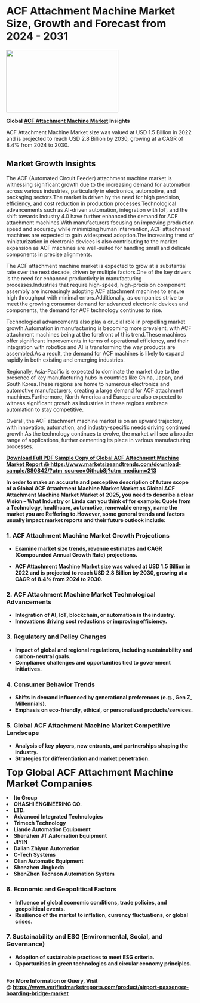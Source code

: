 <H1>ACF Attachment Machine Market Size, Growth and Forecast from 2024 - 2031</H1><img class="aligncenter size-medium wp-image-584254" src="https://thirdeyenews.in/wp-content/uploads/2024/09/Global-Market-Research-300x168.jpeg" alt="" width="300" height="168" /><p><strong>Global&nbsp;<a href="https://www.marketsizeandtrends.com/download-sample/880842/?utm_source=Github8j?utm_medium=213">ACF Attachment Machine Market</a> Insights</strong></p><p>ACF Attachment Machine Market size was valued at USD 1.5 Billion in 2022 and is projected to reach USD 2.8 Billion by 2030, growing at a CAGR of 8.4% from 2024 to 2030.</p><p><h2>Market Growth Insights</h2> <p>The ACF (Automated Circuit Feeder) attachment machine market is witnessing significant growth due to the increasing demand for automation across various industries, particularly in electronics, automotive, and packaging sectors.The market is driven by the need for high precision, efficiency, and cost reduction in production processes.Technological advancements such as AI-driven automation, integration with IoT, and the shift towards Industry 4.0 have further enhanced the demand for ACF attachment machines.With manufacturers focusing on improving production speed and accuracy while minimizing human intervention, ACF attachment machines are expected to gain widespread adoption.The increasing trend of miniaturization in electronic devices is also contributing to the market expansion as ACF machines are well-suited for handling small and delicate components in precise alignments.</p> <p><strong><a href="#"></a></strong></p> <p>The ACF attachment machine market is expected to grow at a substantial rate over the next decade, driven by multiple factors.One of the key drivers is the need for enhanced productivity in manufacturing processes.Industries that require high-speed, high-precision component assembly are increasingly adopting ACF attachment machines to ensure high throughput with minimal errors.Additionally, as companies strive to meet the growing consumer demand for advanced electronic devices and components, the demand for ACF technology continues to rise.</p> <p>Technological advancements also play a crucial role in propelling market growth.Automation in manufacturing is becoming more prevalent, with ACF attachment machines being at the forefront of this trend.These machines offer significant improvements in terms of operational efficiency, and their integration with robotics and AI is transforming the way products are assembled.As a result, the demand for ACF machines is likely to expand rapidly in both existing and emerging industries.</p> <p>Regionally, Asia-Pacific is expected to dominate the market due to the presence of key manufacturing hubs in countries like China, Japan, and South Korea.These regions are home to numerous electronics and automotive manufacturers, creating a large demand for ACF attachment machines.Furthermore, North America and Europe are also expected to witness significant growth as industries in these regions embrace automation to stay competitive.</p> <p>Overall, the ACF attachment machine market is on an upward trajectory, with innovation, automation, and industry-specific needs driving continued growth.As the technology continues to evolve, the market will see a broader range of applications, further cementing its place in various manufacturing processes.</p> <p><strong><a href="#"></p><p><span class=""><strong>Download Full PDF Sample Copy of Global ACF Attachment Machine Market Report</strong> @ <a href="https://www.marketsizeandtrends.com/download-sample/880842/?utm_source=Github8j?utm_medium=213" target="_blank">https://www.marketsizeandtrends.com/download-sample/880842/?utm_source=Github8j?utm_medium=213</a></span></p><p>In order to make an accurate and perceptive description of future scope of a Global&nbsp;ACF Attachment Machine Market Market as Global&nbsp;ACF Attachment Machine Market Market of 2025, you need to describe a clear Vision &ndash; What Industry or Linda can you think of for example: Quote from a Technology, healthcare, automotive, renewable energy, name the market you are Reffering to.However, some general trends and factors usually impact market reports and their future outlook include:</p><h3>1.&nbsp;<strong>ACF Attachment Machine Market Growth Projections</strong></h3><ul><li>Examine market size trends, revenue estimates and CAGR (Compounded Annual Growth Rate) projections.</li><li><p>ACF Attachment Machine Market size was valued at USD 1.5 Billion in 2022 and is projected to reach USD 2.8 Billion by 2030, growing at a CAGR of 8.4% from 2024 to 2030.</p></li></ul><h3>2.&nbsp;<strong>ACF Attachment Machine Market Technological Advancements</strong></h3><ul><li>Integration of AI, IoT, blockchain, or automation in the industry.</li><li>Innovations driving cost reductions or improving efficiency.</li></ul><h3>3.&nbsp;<strong>Regulatory and Policy Changes</strong></h3><ul><li>Impact of global and regional regulations, including sustainability and carbon-neutral goals.</li><li>Compliance challenges and opportunities tied to government initiatives.</li></ul><h3>4.&nbsp;<strong>Consumer Behavior Trends</strong></h3><ul><li>Shifts in demand influenced by generational preferences (e.g., Gen Z, Millennials).</li><li>Emphasis on eco-friendly, ethical, or personalized products/services.</li></ul><h3>5.&nbsp;<strong>Global ACF Attachment Machine Market Competitive Landscape</strong></h3><ul><li>Analysis of key players, new entrants, and partnerships shaping the industry.</li><li>Strategies for differentiation and market penetration.</li></ul><p data-pm-slice="1 1 []"><span style="color: inherit; font-family: inherit; font-size: 25px;">Top Global ACF Attachment Machine Market Companies</span></p><div class="" data-test-id=""><p><li>Ito Group</li><li> OHASHI ENGINEERING CO.</li><li> LTD.</li><li> Advanced Integrated Technologies</li><li> Trimech Technology</li><li> Liande Automation Equipment</li><li> Shenzhen JT Automation Equipment</li><li> JIYIN</li><li> Dalian Zhiyun Automation</li><li> C-Tech Systems</li><li> Olian Automatic Equipment</li><li> Shenzhen Jingkeda</li><li> ShenZhen Techson Automation System</li></p></div><h3>6.&nbsp;<strong>Economic and Geopolitical Factors</strong></h3><ul><li>Influence of global economic conditions, trade policies, and geopolitical events.</li><li>Resilience of the market to inflation, currency fluctuations, or global crises.</li></ul><h3>7.&nbsp;<strong>Sustainability and ESG (Environmental, Social, and Governance)</strong></h3><ul><li>Adoption of sustainable practices to meet ESG criteria.</li><li>Opportunities in green technologies and circular economy principles.</li></ul><h2><strong style="font-size: 14px;">For More Information or Query, Visit @&nbsp;</strong><a style="background-color: #ffffff; font-size: 14px;" href="https://www.marketsizeandtrends.com/report/acf-attachment-machine-market/" target="_blank">https://www.verifiedmarketreports.com/product/airport-passenger-boarding-bridge-market</a></h2>